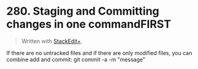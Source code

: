 # 280. Staging and Committing changes in one commandFIRST


> Written with [StackEdit+](https://stackedit.net/).


If there are no untracked files and if there are only modified files, you can combine add and commit: git commit -a -m "message"
<!--stackedit_data:
eyJoaXN0b3J5IjpbMTYwNzUwMjM2Ml19
-->